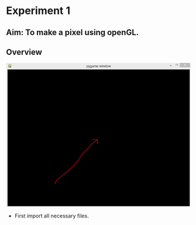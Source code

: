 # Experiment 1
## Aim: To make a pixel using openGL.
## Overview
<img src="https://github.com/kr123Manish/ComputerGraphics_with_openGL/blob/main/Programs/images/pixel1.PNG"></img>
- First import all necessary files.


